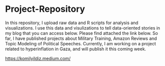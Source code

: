 # Project-Repository
In this repository, I upload raw data and R scripts for analysis and visualizations. I use this data and visulizations to tell data-oriented stories in my blog that you can access below. Please find attached the link below. So far, I have published projects about Military Training, Amazon Reviews and Topic Modeling of Political Speeches. Currently, I am working on a project related to hyperinflation in Gaza, and will publish it this coming week.

https://komilyildiz.medium.com/
